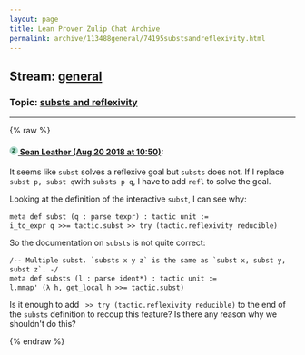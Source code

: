 ```yaml
---
layout: page
title: Lean Prover Zulip Chat Archive 
permalink: archive/113488general/74195substsandreflexivity.html
---
```


## Stream: [general](index.html)
### Topic: [substs and reflexivity](74195substsandreflexivity.html)

---


{% raw %}
#### [![Click to go to Zulip](../../assets/img/zulip2.png) Sean Leather (Aug 20 2018 at 10:50)](https://leanprover.zulipchat.com/#narrow/stream/113488-general/topic/substs%20and%20reflexivity/near/132442829):
It seems like `subst` solves a reflexive goal but `substs` does not. If I replace `subst p, subst q`with `substs p q`, I have to add `refl` to solve the goal.

Looking at the definition of the interactive `subst`, I can see why:

```lean
meta def subst (q : parse texpr) : tactic unit :=
i_to_expr q >>= tactic.subst >> try (tactic.reflexivity reducible)
```

So the documentation on `substs` is not quite correct:

```lean
/-- Multiple subst. `substs x y z` is the same as `subst x, subst y, subst z`. -/
meta def substs (l : parse ident*) : tactic unit :=
l.mmap' (λ h, get_local h >>= tactic.subst)
```

Is it enough to add ` >> try (tactic.reflexivity reducible)` to the end of the `substs` definition to recoup this feature? Is there any reason why we shouldn't do this?


{% endraw %}
